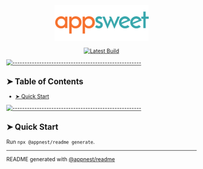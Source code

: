 <!-- ⚠️ This README has been generated from the file(s) "blueprint.md" ⚠️--><p align="center">
  <img src="assets/logo.png" alt="Logo" width="250" height="auto" />
</p>
<p align="center">
		<a href="https://github.com/pfizer/newton-web-components/packages/150304"><img alt="Latest Build" src="https://img.shields.io/badge/version-0.1.0-blue.svg" height="20"/></a>
	</p>


[![-----------------------------------------------------](https://raw.githubusercontent.com/andreasbm/readme/master/assets/lines/aqua.png)](#table-of-contents)

## ➤ Table of Contents

* [➤ Quick Start](#-quick-start)


[![-----------------------------------------------------](https://raw.githubusercontent.com/andreasbm/readme/master/assets/lines/aqua.png)](#quick-start)

## ➤ Quick Start

Run `npx @appnest/readme generate`.

---

README generated with [@appnest/readme](https://github.com/andreasbm/readme)
